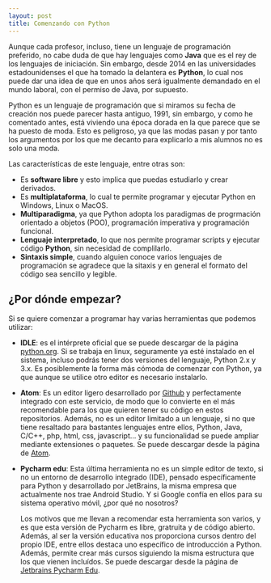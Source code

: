 ```yaml
---
layout: post
title: Comenzando con Python
---
```


Aunque cada profesor, incluso, tiene un lenguaje de programación
preferido, no cabe duda de que hay lenguajes como **Java** que es el rey de los
lenguajes de iniciación. Sin embargo, desde 2014 en las universidades
estadounidenses el que ha tomado la delantera es **Python**, lo cual nos puede 
dar una idea de que en unos años será igualmente demandado en el mundo laboral, 
con el permiso de Java, por supuesto.

Python es un lenguaje de programación que si miramos su fecha de creación nos
puede parecer hasta antiguo, 1991, sin embargo, y como he comentado antes, está
viviendo una época dorada en la que parece que se ha puesto de moda. Esto es
peligroso, ya que las modas pasan y por tanto los argumentos por los que me
decanto para explicarlo a mis alumnos no es solo una moda.

Las características de este lenguaje, entre otras son:
* Es **software libre** y esto implica que puedas estudiarlo y crear derivados.
* Es **multiplataforma**, lo cual te permite programar y ejecutar Python en
Windows, Linux o MacOS.
* **Multiparadigma**, ya que Python adopta los paradigmas de progrmación
orientado a objetos (POO), programación imperativa y programación funcional.
* **Lenguaje interpretado**, lo que nos permite programar scripts y ejecutar
código **Python**, sin necesidad de complilarlo.
* **Sintaxis simple**, cuando alguien conoce varios lenguajes de programación se
agradece que la sitaxis y en general el formato del código sea sencillo y
legible.

## ¿Por dónde empezar?

Si se quiere comenzar a programar hay varias herramientas que podemos utilizar:

* **IDLE**: es el intérprete oficial que se puede descargar de la página
[python.org](http://python.org). Si se trabaja en linux, seguramente ya esté
instalado en el sistema, incluso podrás tener dos versiones del lenguaje, Python
2.x y 3.x. Es posiblemente la forma más cómoda de comenzar con Python, ya que
aunque se utilice otro editor es necesario instalarlo.


* **Atom**: Es un editor ligero desarrollado por [Github](http://Github.com) y
perfectamente integrado con este servicio, de modo que lo convierte en el más
recomendable para los que quieren tener su código en estos repositorios. Además,
 no es un editor limitado a un lenguaje, si no que tiene resaltado para
 bastantes lenguajes entre ellos, Python, Java, C/C++, php, html, css,
 javascript... y su funcionalidad se puede ampliar mediante extensiones o
 paquetes. Se puede descargar desde la página de [Atom](http://atom.io).


* **Pycharm edu**: Esta última herramienta no es un simple editor de texto, si
no un entorno de desarrollo integrado (IDE), pensado específicamente para Python
y desarrollado por JetBrains, la misma empresa que actualmente nos trae Android
Studio. Y si Google confía en ellos para su sistema operativo móvil, ¿por qué
no nosotros?

  Los motivos que me llevan a recomendar esta herramienta son varios, y es que
  esta versión de Pycharm es libre, gratruita y de código abierto. Además, al
  ser la versión educativa nos proporciona cursos dentro del propio IDE, entre
  ellos destaca uno específico de introducción a Python. Además, permite crear
  más cursos siguiendo la misma estructura que los que vienen incluídos. Se
  puede descargar desde la página de
  [Jetbrains Pycharm Edu](https://www.jetbrains.com/pycharm-edu/).
